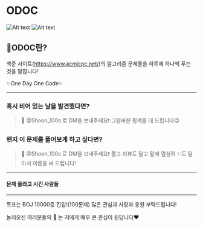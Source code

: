 ODOC
====
![Alt text](https://img.shields.io/badge/BOJ-ODOC-blueviolet) ![Alt text](https://img.shields.io/badge/Language-Java%20%26%20Kotlin-yellowgreen)

:closed_book:ODOC란?
--------------------
백준 사이트(https://www.acmicpc.net/)의 알고리즘 문제들을 하루에 하나씩 푸는 것을 말합니다!

:sparkles:One Day One Code:sparkles:
***
### 혹시 비어 있는 날을 발견했다면?
>📸 @Shoon_100s 로 DM을 보내주세요:exclamation: 그럴싸한 핑계를 대 드립니다:wink:
### 왠지 이 문제를 풀어보게 하고 싶다면?
>📸 @Shoon_100s 로 DM을 보내주세요:exclamation: 풀고 리뷰도 달고 밑에 열심히 :sparkles:도 달아서 이름을 써 드립니다!
***
#### 문제 풀라고 시킨 사람들


***
목표는 BOJ 10000등 진입!(100문제) 많은 관심과 사랑과 응원 부탁드립니다!

놀러오신 여러분들의 :star2: 는 저에게 매우 큰 관심이 된답니다:heart:
